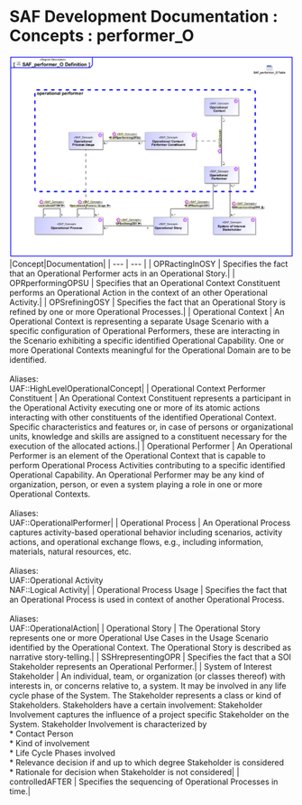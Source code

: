 # SAF Development Documentation : Concepts : performer_O 
![SAF_performer_O Definition.svg](./diagrams/SAF_performer_O-Definition.svg)
|Concept|Documentation|
| --- | --- |
| OPRactingInOSY | Specifies the fact that an Operational Performer acts in an Operational Story.|
| OPRperformingOPSU | Specifies that an Operational Context Constituent performs an Operational Action in the context of an other Operational Activity.|
| OPSrefiningOSY | Specifies the fact that an Operational Story is refined by one or more Operational Processes.|
| Operational Context | An Operational Context is representing a separate Usage Scenario with a specific configuration of Operational Performers, these are interacting in the Scenario exhibiting a specific identified Operational Capability. One or more Operational Contexts meaningful for the Operational Domain are to be identified. <br><br>Aliases:<br>UAF::HighLevelOperationalConcept|
| Operational Context Performer Constituent | An Operational Context Constituent represents a participant in the Operational Activity executing one or more of its atomic actions interacting with other constituents of the identified Operational Context. Specific characteristics and features or, in case of persons or organizational units, knowledge and skills are assigned to a constituent necessary for the execution of the allocated actions.|
| Operational Performer | An Operational Performer is an element of the Operational Context that is capable to perform Operational Process Activities contributing to a specific identified Operational Capability. An Operational Performer may be any kind of organization, person, or even a system playing a role in one or more Operational Contexts.<br><br>Aliases:<br>UAF::OperationalPerformer|
| Operational Process | An Operational Process captures activity-based operational behavior including scenarios, activity actions, and operational exchange flows, e.g., including information, materials, natural resources, etc.<br><br>Aliases:<br>UAF::Operational Activity<br>NAF::Logical Activity|
| Operational Process Usage | Specifies the fact that an Operational Process is used in context of another Operational Process.<br><br>Aliases:<br>UAF::OperationalAction|
| Operational Story | The Operational Story represents one or more Operational Use Cases in the Usage Scenario identified by the Operational Context. The Operational Story is described as narrative story-telling.|
| SSHrepresentingOPR | Specifies the fact that a SOI Stakeholder represents an Operational Performer.|
| System of Interest Stakeholder | An individual, team, or organization (or classes thereof) with interests in, or concerns relative to, a system. It may be involved in any life cycle phase of the System. The Stakeholder represents a class or kind of Stakeholders. Stakeholders have a certain involvement: Stakeholder Involvement captures the influence of a project specific Stakeholder on the System. Stakeholder Involvement is characterized by<br>* Contact Person<br>* Kind of involvement<br>* Life Cycle Phases involved<br>* Relevance decision if and up to which degree Stakeholder is considered<br>* Rationale for decision when Stakeholder is not considered|
| controlledAFTER | Specifies the sequencing of Operational Processes in time.|
